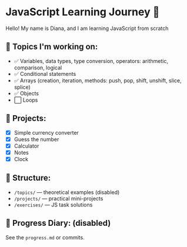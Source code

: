 # JavaScript Learning Journey 🚀

Hello! My name is Diana, and I am learning JavaScript from scratch

## 🧩 Topics I'm working on:

-  ✅ Variables, data types, type conversion, operators: arithmetic, comparison, logical
-  ✅ Conditional statements
-  ✅ Arrays (creation, iteration, methods: push, pop, shift, unshift, slice, splice)
-  ✅ Objects
-  ⬜ Loops

## 🧪 Projects:

-  [x] Simple currency converter
-  [x] Guess the number
-  [x] Calculator
-  [x] Notes
-  [x] Clock

## 📁 Structure:

-  `/topics/` — theoretical examples (disabled)
-  `/projects/` — practical mini-projects
-  `/exercises/` — JS task solutions

## 📆 Progress Diary: (disabled)

See the `progress.md` or commits.

